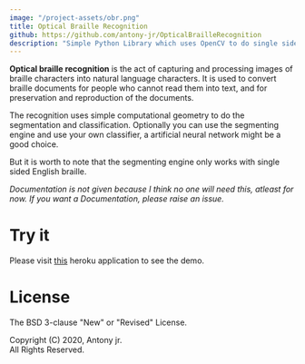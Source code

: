 ```yaml
---
image: "/project-assets/obr.png"
title: Optical Braille Recognition
github: https://github.com/antony-jr/OpticalBrailleRecognition
description: "Simple Python Library which uses OpenCV to do single sided English braille recognition. Can be integrated with Machine Learning"
---
```



**Optical braille recognition** is the act of capturing and processing images of braille characters into natural language characters. It is used to convert braille documents for people who cannot read them into text, and for preservation and reproduction of the documents. 

The recognition uses simple computational geometry to do the segmentation and classification.
Optionally you can use the segmenting engine and use your own classifier, a artificial neural network might be a good choice.

But it is worth to note that the segmenting engine only works with single sided English braille.

*Documentation is not given because I think no one will need this, atleast for now.
If you want a Documentation, please raise an issue.*

# Try it

Please visit [this](https://opticalbraillerecognition-demo.herokuapp.com) heroku application to see the demo.

# License

The BSD 3-clause "New" or "Revised" License.

Copyright (C) 2020, Antony jr.   
All Rights Reserved.

